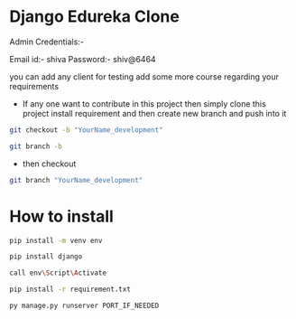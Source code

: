 # Django Edureka Clone

Admin Credentials:-

Email id:- shiva
Password:- shiv@6464

you can add any client for testing
add some more course regarding your requirements

- If any one want to contribute in this project then simply clone this project install requirement and then create new branch and push into it 

```sh 
git checkout -b "YourName_development"  
```

```sh 
git branch -b 
```

- then checkout

```sh 
git branch "YourName_development"   
```


# How to install

```sh
pip install -m venv env

pip install django

call env\Script\Activate

pip install -r requirement.txt

py manage.py runserver PORT_IF_NEEDED
```
